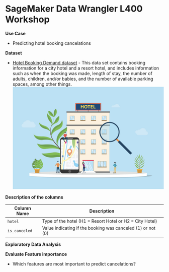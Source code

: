 # SageMaker Data Wrangler L400 Workshop



**Use Case**

* Predicting hotel booking cancelations

**Dataset**

* [Hotel Booking Demand dataset](https://www.kaggle.com/jessemostipak/hotel-booking-demand) - This data set contains booking information for a city hotel and a resort hotel, and includes information such as when the booking was made, length of stay, the number of adults, children, and/or babies, and the number of available parking spaces, among other things.
![Hotel Booking](./img/hotel-booking.png)

**Description of the columns**

| Column Name  | Description  | 
|---|---|
| `hotel`  | Type of the hotel (H1 = Resort Hotel or H2 = City Hotel)  |   
| `is_canceled` | Value indicating if the booking was canceled (1) or not (0) |   


**Exploratory Data Analysis**


**Evaluate Feature importance**
* Which features are most important to predict cancelations?

